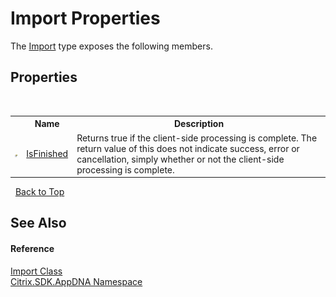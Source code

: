 # Import Properties
 

The <a href="45bef3fc-5396-1e03-f577-fb7fe3ec23f9">Import</a> type exposes the following members.


## Properties
&nbsp;<table><tr><th></th><th>Name</th><th>Description</th></tr><tr><td>![Public property](media/pubproperty.gif "Public property")</td><td><a href="0924534d-8004-641e-d396-217835a18424">IsFinished</a></td><td>
Returns true if the client-side processing is complete. The return value of this does not indicate success, error or cancellation, simply whether or not the client-side processing is complete.</td></tr></table>&nbsp;
<a href="#import-properties">Back to Top</a>

## See Also


#### Reference
<a href="45bef3fc-5396-1e03-f577-fb7fe3ec23f9">Import Class</a><br /><a href="fe2d265b-410b-8b11-1eb4-a790e0b062bf">Citrix.SDK.AppDNA Namespace</a><br />